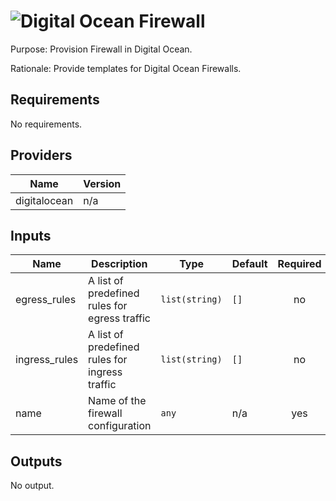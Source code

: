 # ![Digital Ocean](do-logo.png) Firewall

Purpose: Provision Firewall in Digital Ocean.

Rationale: Provide templates for Digital Ocean Firewalls.

## Requirements

No requirements.

## Providers

| Name | Version |
|------|---------|
| digitalocean | n/a |

## Inputs

| Name | Description | Type | Default | Required |
|------|-------------|------|---------|:--------:|
| egress\_rules | A list of predefined rules for egress traffic | `list(string)` | `[]` | no |
| ingress\_rules | A list of predefined rules for ingress traffic | `list(string)` | `[]` | no |
| name | Name of the firewall configuration | `any` | n/a | yes |

## Outputs

No output.

